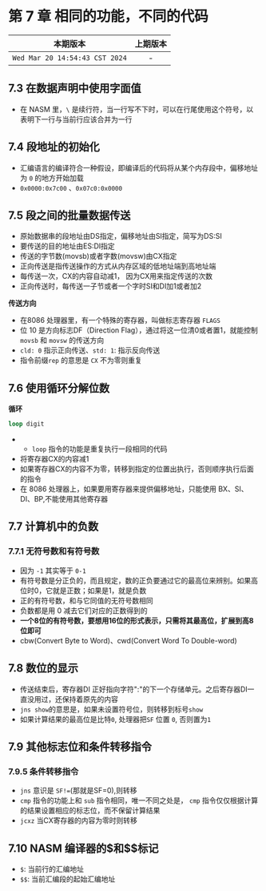 # 第 7 章 相同的功能，不同的代码

|本期版本|上期版本|
|:---:|:---:|
|`Wed Mar 20 14:54:43 CST 2024`| -

## 7.3 在数据声明中使用字面值

* 在 NASM 里，`\` 是续行符，当一行写不下时，可以在行尾使用这个符号，以表明下一行与当前行应该合并为一行

## 7.4 段地址的初始化

* 汇编语言的编译符合一种假设，即编译后的代码将从某个内存段中，偏移地址为 `0` 的地方开始加载
* `0x0000:0x7c00` 、`0x07c0:0x0000`

## 7.5 段之间的批量数据传送

* 原始数据串的段地址由DS指定，偏移地址由SI指定，简写为DS:SI
* 要传送的目的地址由ES:DI指定
* 传送的字节数(movsb)或者字数(movsw)由CX指定
* 正向传送是指传送操作的方式从内存区域的低地址端到高地址端
* 每传送一次，CX的内容自动减1， 因为CX用来指定传送的次数
* 正向传送时，每传送一子节或者一个字时SI和DI加1或者加2

**传送方向**

* 在8086 处理器里，有一个特殊的寄存器，叫做标志寄存器 `FLAGS`
* 位 10 是方向标志DF（Direction Flag），通过将这一位清0或者置1，就能控制 `movsb` 和 `movsw` 的传送方向
* `cld: 0` 指示正向传送、`std: 1`: 指示反向传送
* 指令前缀`rep` 的意思是 `CX` 不为零则重复


## 7.6 使用循环分解位数

**循环**

```asm
loop digit
```
* * `loop` 指令的功能是重复执行一段相同的代码
* 将寄存器CX的内容减1
* 如果寄存器CX的内容不为零，转移到指定的位置出执行，否则顺序执行后面的指令
* 在 8086 处理器上，如果要用寄存器来提供偏移地址，只能使用 BX、SI、DI、BP,不能使用其他寄存器

## 7.7 计算机中的负数


### 7.7.1 无符号数和有符号数

* 因为 `-1` 其实等于 `0-1`
* 有符号数是分正负的，而且规定，数的正负要通过它的最高位来辨别。如果高位时0，它就是正数；如果是1，就是负数
* 正的有符号数，和与它同值的无符号数相同
* 负数都是用 0 减去它们对应的正数得到的
* **一个8位的有符号数，要想用16位的形式表示，只需将其最高位，扩展到高8位即可**
* cbw(Convert Byte to Word)、cwd(Convert Word To Double-word)

## 7.8 数位的显示

* 传送结束后，寄存器DI 正好指向字符":"的下一个存储单元。之后寄存器DI一直没用过，还保持着原先的内容
* `jns show`的意思是，如果未设置符号位，则转移到标号`show`
* 如果计算结果的最高位是比特`0`, 处理器把`SF` 位置 `0`, 否则置为`1`

## 7.9 其他标志位和条件转移指令

### 7.9.5 条件转移指令

* `jns` 意识是 `SF!=`(那就是SF=0),则转移
* `cmp` 指令的功能上和 `sub` 指令相同，唯一不同之处是， `cmp` 指令仅仅根据计算的结果设置相应的标志位，而不保留计算结果
* `jcxz` 当CX寄存器的内容为零时则转移

## 7.10 NASM 编译器的\$和\$\$标记

* `$`: 当前行的汇编地址
* `$$`: 当前汇编段的起始汇编地址